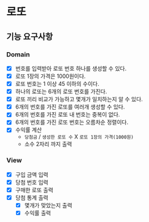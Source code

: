 # 로또

## 기능 요구사항

### Domain
- [x] 번호를 입력받아 로또 번호 하나를 생성할 수 있다.
- [x] 로또 1장의 가격은 1000원이다.
- [x] 로또 번호는 1 이상 45 이하의 수이다.
- [x] 하나의 로또는 6개의 로또 번호를 가진다.
- [x] 로또 끼리 비교가 가능하고 몇개가 일치하는지 알 수 있다.
- [x] 6개의 번호를 가진 로또를 여러개 생성할 수 있다.
- [x] 6개의 번호를 가진 로또 내 번호는 중복이 없다.
- [x] 6개의 번호를 가진 로또 번호는 오름차순 정렬이다.
- [x] 수익률 계산
  - `당첨금` / `생성한 로또 수` X `로또 1장의 가격(1000원)`
  - 소수 2자리 까지 출력

### View
- [x] 구입 금액 입력
- [x] 당첨 번호 입력
- [x] 구매한 로또 출력
- [x] 당첨 통계 출력
  - [x] 몇개가 맞았는지 출력
  - [x] 수익률 출력